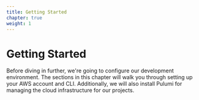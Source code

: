 ```yaml
---
title: Getting Started
chapter: true
weight: 1
---
```


# Getting Started

Before diving in further, we're going to configure our development environment. The sections in this chapter will 
walk you through setting up your AWS account and CLI. Additionally, we will also install Pulumi for managing the cloud infrastructure 
for our projects.
